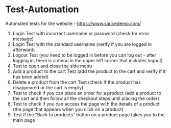 # Test-Automation

Automated tests for the website - https://www.saucedemo.com/

1. Login Test with incorrect username or password (check for error message)
2. Login Test with the standard username (verify if you are logged in afterward)
3. Logout Test (you need to be logged in before you can log out - after logging in, there is a menu in the upper left corner that includes logout)
4. Test to open and close the side menu
5. Add a product to the cart Test (add the product to the cart and verify if it has been added)
6. Delete a product from the cart Test (check if the product has disappeared or the cart is empty)
7. Test to check if you can place an order for a product (add a product to the cart and then follow all the checkout steps until placing the order)
8. Test to check if you can access the page with the details of a product (the page that appears when you click on a product)
9. Test if the "Back to products" button on a product page takes you to the main page
